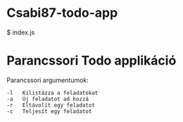 # Csabi87-todo-app

$ index.js

Parancssori Todo applikáció
=============================

Parancssori argumentumok:

    -l   Kilistázza a feladatokat
    -a   Új feladatot ad hozzá
    -r   Eltávolít egy feladatot
    -c   Teljesít egy feladatot